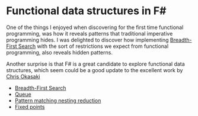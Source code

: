 # Functional data structures in F#

One of the things I enjoyed when discovering for the first time functional programming, was how it reveals
patterns that traditional imperative programming hides. I was delighted to discover how implementing [Breadth-First Search](https://en.wikipedia.org/wiki/Breadth-first_search) with the sort of restrictions we  expect from functional programming, also reveals hidden patterns.

Another surprise is that F# is a great candidate to explore functional data structures, which seem could be 
a good update to the excellent work by [Chris Okasaki](https://en.wikipedia.org/wiki/Chris_Okasaki#Purely_functional_data_structures)

- [Breadth-First Search](./bfs.ipynb)
- [Queue](./queue.ipynb)
- [Pattern matching nesting reduction](./pattern_matching_nesting_reduction.ipynb)
- [Fixed points](./fixed_points.ipynb)
